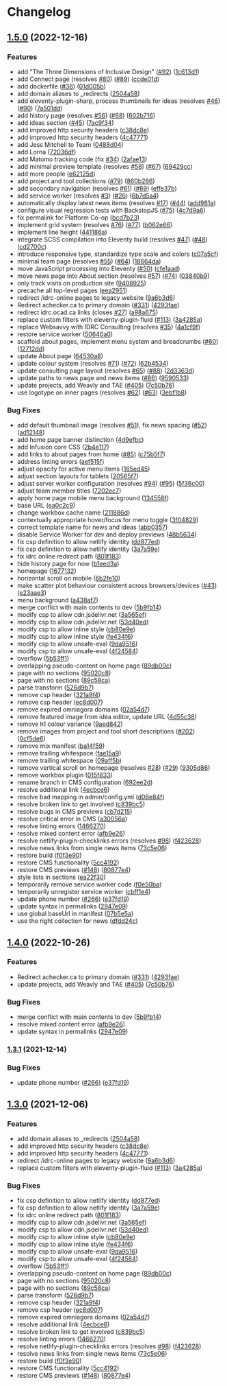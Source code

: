 # Changelog

## [1.5.0](https://github.com/cindyli/idrc/compare/v1.4.0...v1.5.0) (2022-12-16)


### Features

* add "The Three Dimensions of Inclusive Design" ([#92](https://github.com/cindyli/idrc/issues/92)) ([1c613d1](https://github.com/cindyli/idrc/commit/1c613d11a2d1bb99f46bb43a94fa4320448f934b))
* add Connect page (resolves [#80](https://github.com/cindyli/idrc/issues/80)) ([#89](https://github.com/cindyli/idrc/issues/89)) ([ccde01d](https://github.com/cindyli/idrc/commit/ccde01d1909443cb80802e7990b747ddf8868dd2))
* add dockerfile ([#36](https://github.com/cindyli/idrc/issues/36)) ([01d005b](https://github.com/cindyli/idrc/commit/01d005b0483e5f7654c291bfbf508a5a2de46248))
* add domain aliases to _redirects ([2504a58](https://github.com/cindyli/idrc/commit/2504a582e7bfb93f4074991659ec81f37190775e))
* add eleventy-plugin-sharp, process thumbnails for ideas (resolves [#46](https://github.com/cindyli/idrc/issues/46)) ([#90](https://github.com/cindyli/idrc/issues/90)) ([7a501dd](https://github.com/cindyli/idrc/commit/7a501dd4513e6b5ce45f7c78700b56a8542c5c95))
* add history page (resolves [#56](https://github.com/cindyli/idrc/issues/56)) ([#68](https://github.com/cindyli/idrc/issues/68)) ([602b716](https://github.com/cindyli/idrc/commit/602b716e23718d3803c6ff64969b3ab0cbbb55f8))
* add ideas section ([#45](https://github.com/cindyli/idrc/issues/45)) ([7ac9f34](https://github.com/cindyli/idrc/commit/7ac9f340be3b8f96a03d62c1b5c0c5c7c2e8cb4c))
* add improved http security headers ([c38dc8e](https://github.com/cindyli/idrc/commit/c38dc8eb5a932bda2ef6fd8658ceb865ace4c9db))
* add improved http security headers ([4c47771](https://github.com/cindyli/idrc/commit/4c477716d0455fd03047720f082f3fed0ca3a1d6))
* add Jess Mitchell to Team ([0488d04](https://github.com/cindyli/idrc/commit/0488d04db56d751bdb83b057f9f573fee6cf8c9c))
* add Lorna ([72036df](https://github.com/cindyli/idrc/commit/72036df934ce41eb69e6fbd0a33895773e37236e))
* add Matomo tracking code (fix [#34](https://github.com/cindyli/idrc/issues/34)) ([2afae13](https://github.com/cindyli/idrc/commit/2afae138cb81229195b119b48b067b05168928a6))
* add minimal preview template (resolves [#58](https://github.com/cindyli/idrc/issues/58)) ([#67](https://github.com/cindyli/idrc/issues/67)) ([69429cc](https://github.com/cindyli/idrc/commit/69429cc25bd3b428b5c9dafdc1f27bfb82525db6))
* add more people ([e62125d](https://github.com/cindyli/idrc/commit/e62125d1a534b865170d7ee0a71608c4d9e63705))
* add project and tool collections ([#79](https://github.com/cindyli/idrc/issues/79)) ([860b286](https://github.com/cindyli/idrc/commit/860b2865be94159676834d7a95d909411efc913d))
* add secondary navigation (resolves [#61](https://github.com/cindyli/idrc/issues/61)) ([#69](https://github.com/cindyli/idrc/issues/69)) ([effe37b](https://github.com/cindyli/idrc/commit/effe37b5b1dfbc4cd35eb9375cc56f9c253b8752))
* add service worker (resolves [#3](https://github.com/cindyli/idrc/issues/3)) ([#26](https://github.com/cindyli/idrc/issues/26)) ([6b7d5a4](https://github.com/cindyli/idrc/commit/6b7d5a4e49c653570ea5baa25321dd48717f00da))
* automatically display latest news items (resolves [#17](https://github.com/cindyli/idrc/issues/17)) ([#44](https://github.com/cindyli/idrc/issues/44)) ([add981a](https://github.com/cindyli/idrc/commit/add981a393b7fc0a61053f1b6ea392bc59b20857))
* configure visual regression tests with BackstopJS ([#75](https://github.com/cindyli/idrc/issues/75)) ([4c7d9a6](https://github.com/cindyli/idrc/commit/4c7d9a6716fad1f54f30e3d25c2943fbfaad69ba))
* fix permalink for Platform Co-op ([bcd7b23](https://github.com/cindyli/idrc/commit/bcd7b23e863deae86d883138cd20c20f7462e106))
* implement grid system (resolves [#76](https://github.com/cindyli/idrc/issues/76)) ([#77](https://github.com/cindyli/idrc/issues/77)) ([b062e66](https://github.com/cindyli/idrc/commit/b062e66a04066461fc2abfa94b42a8561ad2b1e5))
* implement line height ([441186a](https://github.com/cindyli/idrc/commit/441186a909883ac94d49b37d9bafbc08339b7f8a))
* integrate SCSS compilation into Eleventy build (resolves [#47](https://github.com/cindyli/idrc/issues/47)) ([#48](https://github.com/cindyli/idrc/issues/48)) ([cd2700c](https://github.com/cindyli/idrc/commit/cd2700c12b2994cdeadb2d51f69b1f1bfec4c9f7))
* introduce responsive type, standardize type scale and colors ([c07a5cf](https://github.com/cindyli/idrc/commit/c07a5cf9ebaa6b967c31caa759f5c1dc711db854))
* minimal team page (resolves [#55](https://github.com/cindyli/idrc/issues/55)) ([#64](https://github.com/cindyli/idrc/issues/64)) ([18664da](https://github.com/cindyli/idrc/commit/18664da6270fc66540914faec3a834544af62892))
* move JavaScript processing into Eleventy ([#50](https://github.com/cindyli/idrc/issues/50)) ([cfe1aad](https://github.com/cindyli/idrc/commit/cfe1aad51918869c163a671aff004b06cde71ca4))
* move news page into About section (resolves [#57](https://github.com/cindyli/idrc/issues/57)) ([#74](https://github.com/cindyli/idrc/issues/74)) ([03840b9](https://github.com/cindyli/idrc/commit/03840b94fe847da85db66cad4ff4a9bfa718b1fe))
* only track visits on production site ([9408925](https://github.com/cindyli/idrc/commit/9408925d1fc61e19022806767b1e9df84d75b032))
* precache all top-level pages ([eea2951](https://github.com/cindyli/idrc/commit/eea2951e6939ffc03a655e1af7adb61be59a075d))
* redirect /idrc-online pages to legacy website ([9a6b3d6](https://github.com/cindyli/idrc/commit/9a6b3d67daf4c18c306c3324854c76e90e8d6ee9))
* Redirect achecker.ca to primary domain ([#331](https://github.com/cindyli/idrc/issues/331)) ([4293fae](https://github.com/cindyli/idrc/commit/4293fae1711467882ab85b234f70f706b213ce04))
* redirect idrc.ocad.ca links (closes [#27](https://github.com/cindyli/idrc/issues/27)) ([a98a675](https://github.com/cindyli/idrc/commit/a98a67566e59a29dc8edeb5d91136e566ff5d7fe))
* replace custom filters with eleventy-plugin-fluid ([#113](https://github.com/cindyli/idrc/issues/113)) ([3a4285a](https://github.com/cindyli/idrc/commit/3a4285a214ea636c8f84a4e726eebf2b8142a740))
* replace Websavvy with IDRC Consulting (resolves [#35](https://github.com/cindyli/idrc/issues/35)) ([4a1cf9f](https://github.com/cindyli/idrc/commit/4a1cf9f936037d02a1909613cc9b2d38bc727cd5))
* restore service worker ([50640a0](https://github.com/cindyli/idrc/commit/50640a0a695c937501545a00166ac4b74da0d549))
* scaffold about pages, implement menu system and breadcrumbs ([#60](https://github.com/cindyli/idrc/issues/60)) ([12712dd](https://github.com/cindyli/idrc/commit/12712dd9d6cefd6b89f48b7db5c775d2caaa51e7))
* update About page ([64530a8](https://github.com/cindyli/idrc/commit/64530a85a233d015d7481bc616ca23ed11f9cb9e))
* update colour system (resolves [#71](https://github.com/cindyli/idrc/issues/71)) ([#72](https://github.com/cindyli/idrc/issues/72)) ([62b4534](https://github.com/cindyli/idrc/commit/62b453492a8e3921a6b7c75387bd1c9f63d4bd75))
* update consulting page layout (resolves [#65](https://github.com/cindyli/idrc/issues/65)) ([#88](https://github.com/cindyli/idrc/issues/88)) ([2d3363d](https://github.com/cindyli/idrc/commit/2d3363d6175110f5d63170673a7e2fdd8a7c1068))
* update paths to news page and news items ([#86](https://github.com/cindyli/idrc/issues/86)) ([9590533](https://github.com/cindyli/idrc/commit/959053376f66d2dcbc8b043a8beffb94738c17c2))
* update projects, add Weavly and TAE ([#405](https://github.com/cindyli/idrc/issues/405)) ([7c50b76](https://github.com/cindyli/idrc/commit/7c50b76fac6aa468d15222b5ab79113ae1b29393))
* use logotype on inner pages (resolves [#62](https://github.com/cindyli/idrc/issues/62)) ([#63](https://github.com/cindyli/idrc/issues/63)) ([3ebf1b8](https://github.com/cindyli/idrc/commit/3ebf1b809c6a33a5bd2322377354884865083d7f))


### Bug Fixes

* add default thumbnail image (resolves [#51](https://github.com/cindyli/idrc/issues/51)), fix news spacing ([#52](https://github.com/cindyli/idrc/issues/52)) ([ad12148](https://github.com/cindyli/idrc/commit/ad1214889715671caaaaf97c103e667d79e0ed7f))
* add home page banner distinction ([4d9efbc](https://github.com/cindyli/idrc/commit/4d9efbca830354c71740cd298f623811328c6abc))
* add Infusion core CSS ([2b4e117](https://github.com/cindyli/idrc/commit/2b4e1171fb21b9fc3d2cef968d440b22ad9b5771))
* add links to about pages from home ([#85](https://github.com/cindyli/idrc/issues/85)) ([c75b5f7](https://github.com/cindyli/idrc/commit/c75b5f70fc593c4a38d31e2fc0e2294965e0545f))
* address linting errors ([aef515f](https://github.com/cindyli/idrc/commit/aef515fdec084b68979e372fea92e8786383e1bf))
* adjust opacity for active menu items ([165ed45](https://github.com/cindyli/idrc/commit/165ed45b2eba44e0f87559bb00a742ee6ec17937))
* adjust section layouts for tablets ([20565f7](https://github.com/cindyli/idrc/commit/20565f755366a8473ee47a6602a7b387b5505ba6))
* adjust server worker configuration (resolves [#94](https://github.com/cindyli/idrc/issues/94)) ([#95](https://github.com/cindyli/idrc/issues/95)) ([5f36c00](https://github.com/cindyli/idrc/commit/5f36c00fb3a85b7feb284707faec72c4708f977b))
* adjust team member titles ([7202ec7](https://github.com/cindyli/idrc/commit/7202ec7e4de5db96320f45ef086cfeea2bdc7c67))
* apply home page mobile menu background ([134558f](https://github.com/cindyli/idrc/commit/134558f51f7ae0de638218d7a1b7375e3abfbd16))
* base URL ([ea0c2c9](https://github.com/cindyli/idrc/commit/ea0c2c9f5b3e18f7b07e6013140be0e65d39e6b2))
* change workbox cache name ([211886d](https://github.com/cindyli/idrc/commit/211886de3ec9292ef8925ae5376cf5dcd19ab7ce))
* contextually appropriate hover/focus for menu toggle ([3f04829](https://github.com/cindyli/idrc/commit/3f04829cf64f9e2a81aa0003fd31ee81ed63a528))
* correct template name for news and ideas ([abb0357](https://github.com/cindyli/idrc/commit/abb0357b45a47e7421d9590ff4d5e4ec084226ef))
* disable Service Worker for dev and deploy previews ([48b5634](https://github.com/cindyli/idrc/commit/48b5634b247007a987d8a4d128e73291092aea46))
* fix csp definition to allow netlify identity ([dd877ed](https://github.com/cindyli/idrc/commit/dd877ed5d32f42560e398e3195cbae4ec58704e1))
* fix csp definition to allow netlify identity ([3a7a59e](https://github.com/cindyli/idrc/commit/3a7a59ed3e8fcc45218b5951e4906d988d1c84ca))
* fix idrc online redirect path ([801f183](https://github.com/cindyli/idrc/commit/801f18370e96ce2b74a24fe6df5a2076d6122209))
* hide history page for now ([b1eed3a](https://github.com/cindyli/idrc/commit/b1eed3a811485b41b0b56e0bf0a8f26f808fe81d))
* homepage ([1677132](https://github.com/cindyli/idrc/commit/167713266009353b59731286e3cd825c06ae7d75))
* horizontal scroll on mobile ([6b2fe10](https://github.com/cindyli/idrc/commit/6b2fe10d00a2d449596267fb088beda319884831))
* make scatter plot behaviour consistent across browsers/devices ([#43](https://github.com/cindyli/idrc/issues/43)) ([e23aae3](https://github.com/cindyli/idrc/commit/e23aae325f03c540ee762721cfe8be67fe1cda65))
* menu background ([a438af7](https://github.com/cindyli/idrc/commit/a438af7a54b849c5e25e57541736df25ab396ca4))
* merge conflict with main contents to dev ([5b9fb14](https://github.com/cindyli/idrc/commit/5b9fb14a587e5e54fbe9c9738e8a83cb86e987b4))
* modify csp to allow cdn.jsdelivr.net ([3a565ef](https://github.com/cindyli/idrc/commit/3a565efe98da97d1da590030bd111d4beb55a1fa))
* modify csp to allow cdn.jsdelivr.net ([53d40ed](https://github.com/cindyli/idrc/commit/53d40edfa1420741902e4be8ade200b554f06e03))
* modify csp to allow inline style ([cb80e9e](https://github.com/cindyli/idrc/commit/cb80e9ea4eb3797d034abea8083bcfe9f6aca089))
* modify csp to allow inline style ([fe434f6](https://github.com/cindyli/idrc/commit/fe434f66aadd6c4efe50181bbe08231511300c55))
* modify csp to allow unsafe-eval ([9da9516](https://github.com/cindyli/idrc/commit/9da9516e8c9247467eb8d3c47ed7c1fc3d9475b6))
* modify csp to allow unsafe-eval ([4f24584](https://github.com/cindyli/idrc/commit/4f24584425d8c58808eb708bcf0447cf7fece226))
* overflow ([5b53ff1](https://github.com/cindyli/idrc/commit/5b53ff1f37b998d01290d79ad49d9085bf58d218))
* overlapping pseudo-content on home page ([89db00c](https://github.com/cindyli/idrc/commit/89db00c714da406e9de72b22e19c24c69e2b8df8))
* page with no sections ([95020c8](https://github.com/cindyli/idrc/commit/95020c84b8178c75b59ca44e6d57e8c4af0e4265))
* page with no sections ([89c58ca](https://github.com/cindyli/idrc/commit/89c58cacf8688c5c83cc9608aef4a9a3c337989e))
* parse transform ([526d9b7](https://github.com/cindyli/idrc/commit/526d9b773ef7efb49364a2328da6b422c8f6541b))
* remove csp header ([321a9f4](https://github.com/cindyli/idrc/commit/321a9f4627897c9f100493f3fb40d66aac083d34))
* remove csp header ([ec8d007](https://github.com/cindyli/idrc/commit/ec8d007df8211eeb2050c9f13fd54ff832626a46))
* remove expired omniagora domains ([02a54d7](https://github.com/cindyli/idrc/commit/02a54d7d0c7fe287504c538b42e3efc15701d07e))
* remove featured image from idea editor, update URL ([4d55c38](https://github.com/cindyli/idrc/commit/4d55c38165ff44d520650d939bfd04b46617530a))
* remove h1 colour variance ([9aed842](https://github.com/cindyli/idrc/commit/9aed8422d290cebb1ce3a3d3d5a05e6a11b9b1d5))
* remove images from project and tool short descriptions ([#202](https://github.com/cindyli/idrc/issues/202)) ([0cf5de6](https://github.com/cindyli/idrc/commit/0cf5de6ffbf9fa2be8c5b0c8f78cd1d2c155b7ef))
* remove mix manifest ([ba14f59](https://github.com/cindyli/idrc/commit/ba14f591a111817555ad056f75b9abbedd03bb08))
* remove trailing whitespace ([fae15a9](https://github.com/cindyli/idrc/commit/fae15a944aaa6d6a8e1b4160be12a26430b0dd3a))
* remove trailing whitespace ([09aff5b](https://github.com/cindyli/idrc/commit/09aff5ba0cedd60e51c0b9941a35b3b20fae2107))
* remove vertical scroll on homepage (resolves [#28](https://github.com/cindyli/idrc/issues/28)) ([#29](https://github.com/cindyli/idrc/issues/29)) ([9305d86](https://github.com/cindyli/idrc/commit/9305d86a62019826b4715541398b25d681555f1b))
* remove workbox plugin ([015f833](https://github.com/cindyli/idrc/commit/015f8331822683b83a98a0af92bd5680187c3de9))
* rename branch in CMS configuration ([692ee2d](https://github.com/cindyli/idrc/commit/692ee2da00b76521543962f48817215e4b9e981d))
* resolve additional link ([4ecbce6](https://github.com/cindyli/idrc/commit/4ecbce6b8224f51fe518ec4d019f7363208b1a37))
* resolve bad mapping in admin/config.yml ([d06e84f](https://github.com/cindyli/idrc/commit/d06e84f5a35ea0c2c69fce9b77b7a521428b53e7))
* resolve broken link to get involved ([c839bc5](https://github.com/cindyli/idrc/commit/c839bc5b282f96acef0fd49afc881697ae922288))
* resolve bugs in CMS previews ([cb7d215](https://github.com/cindyli/idrc/commit/cb7d2158af41f7648b70f4cc548a7cbc15a6c63e))
* resolve critical error in CMS ([a30056a](https://github.com/cindyli/idrc/commit/a30056a4f2b0ebe847984081b21bca27b8e1a866))
* resolve linting errors ([1466270](https://github.com/cindyli/idrc/commit/146627058cdc06fff4980b58c86b9aac7069da7a))
* resolve mixed content error ([afb9e26](https://github.com/cindyli/idrc/commit/afb9e2695c0cbaa32514688a86aedde5a13b6374))
* resolve netlify-plugin-checklinks errors (resolves [#98](https://github.com/cindyli/idrc/issues/98)) ([f423628](https://github.com/cindyli/idrc/commit/f423628b498b5bccc61c8950b7682b248c96d681))
* resolve news links from single news items ([73c5e06](https://github.com/cindyli/idrc/commit/73c5e065f3795b067f85153908217c7f797d0336))
* restore build ([f0f3e90](https://github.com/cindyli/idrc/commit/f0f3e90e44b9a391183310154da408fccaec3920))
* restore CMS functionality ([5cc4192](https://github.com/cindyli/idrc/commit/5cc4192e54480f50fcf891982e2320df104b3a13))
* restore CMS previews ([#148](https://github.com/cindyli/idrc/issues/148)) ([80877e4](https://github.com/cindyli/idrc/commit/80877e4bd024dab5cacb4e4a696b87c2a07ade11))
* style lists in sections ([ea22f30](https://github.com/cindyli/idrc/commit/ea22f30ded010a11c429677d13decea50b82dff1))
* temporarily remove service worker code ([f0e50ba](https://github.com/cindyli/idrc/commit/f0e50ba53b83f2ca49c13705168c212f3c975392))
* temporarily unregister service worker ([cbff1e4](https://github.com/cindyli/idrc/commit/cbff1e48785edb2460ab176b3a528bc77ecb9d00))
* update phone number ([#266](https://github.com/cindyli/idrc/issues/266)) ([e37fd19](https://github.com/cindyli/idrc/commit/e37fd19fd2c65baf85c6ccd60a9e2e5ccf56db41))
* update syntax in permalinks ([2947e09](https://github.com/cindyli/idrc/commit/2947e0974b04df2937ba8c3cb63ca4ee8964fa7a))
* use global baseUrl in manifest ([07b5e5a](https://github.com/cindyli/idrc/commit/07b5e5a380b67c0cefe97330c2a74cc9709eb2c2))
* use the right collection for news ([dfdd24c](https://github.com/cindyli/idrc/commit/dfdd24c269d84d47c207515b6c86224c92e6a5d5))

## [1.4.0](https://github.com/inclusive-design/idrc/compare/v1.3.1...v1.4.0) (2022-10-26)


### Features

* Redirect achecker.ca to primary domain ([#331](https://github.com/inclusive-design/idrc/issues/331)) ([4293fae](https://github.com/inclusive-design/idrc/commit/4293fae1711467882ab85b234f70f706b213ce04))
* update projects, add Weavly and TAE ([#405](https://github.com/inclusive-design/idrc/issues/405)) ([7c50b76](https://github.com/inclusive-design/idrc/commit/7c50b76fac6aa468d15222b5ab79113ae1b29393))


### Bug Fixes

* merge conflict with main contents to dev ([5b9fb14](https://github.com/inclusive-design/idrc/commit/5b9fb14a587e5e54fbe9c9738e8a83cb86e987b4))
* resolve mixed content error ([afb9e26](https://github.com/inclusive-design/idrc/commit/afb9e2695c0cbaa32514688a86aedde5a13b6374))
* update syntax in permalinks ([2947e09](https://github.com/inclusive-design/idrc/commit/2947e0974b04df2937ba8c3cb63ca4ee8964fa7a))

### [1.3.1](https://www.github.com/inclusive-design/idrc/compare/v1.3.0...v1.3.1) (2021-12-14)


### Bug Fixes

* update phone number ([#266](https://www.github.com/inclusive-design/idrc/issues/266)) ([e37fd19](https://www.github.com/inclusive-design/idrc/commit/e37fd19fd2c65baf85c6ccd60a9e2e5ccf56db41))

## [1.3.0](https://www.github.com/inclusive-design/idrc/compare/v1.2.3...v1.3.0) (2021-12-06)


### Features

* add domain aliases to _redirects ([2504a58](https://www.github.com/inclusive-design/idrc/commit/2504a582e7bfb93f4074991659ec81f37190775e))
* add improved http security headers ([c38dc8e](https://www.github.com/inclusive-design/idrc/commit/c38dc8eb5a932bda2ef6fd8658ceb865ace4c9db))
* add improved http security headers ([4c47771](https://www.github.com/inclusive-design/idrc/commit/4c477716d0455fd03047720f082f3fed0ca3a1d6))
* redirect /idrc-online pages to legacy website ([9a6b3d6](https://www.github.com/inclusive-design/idrc/commit/9a6b3d67daf4c18c306c3324854c76e90e8d6ee9))
* replace custom filters with eleventy-plugin-fluid ([#113](https://www.github.com/inclusive-design/idrc/issues/113)) ([3a4285a](https://www.github.com/inclusive-design/idrc/commit/3a4285a214ea636c8f84a4e726eebf2b8142a740))


### Bug Fixes

* fix csp definition to allow netlify identity ([dd877ed](https://www.github.com/inclusive-design/idrc/commit/dd877ed5d32f42560e398e3195cbae4ec58704e1))
* fix csp definition to allow netlify identity ([3a7a59e](https://www.github.com/inclusive-design/idrc/commit/3a7a59ed3e8fcc45218b5951e4906d988d1c84ca))
* fix idrc online redirect path ([801f183](https://www.github.com/inclusive-design/idrc/commit/801f18370e96ce2b74a24fe6df5a2076d6122209))
* modify csp to allow cdn.jsdelivr.net ([3a565ef](https://www.github.com/inclusive-design/idrc/commit/3a565efe98da97d1da590030bd111d4beb55a1fa))
* modify csp to allow cdn.jsdelivr.net ([53d40ed](https://www.github.com/inclusive-design/idrc/commit/53d40edfa1420741902e4be8ade200b554f06e03))
* modify csp to allow inline style ([cb80e9e](https://www.github.com/inclusive-design/idrc/commit/cb80e9ea4eb3797d034abea8083bcfe9f6aca089))
* modify csp to allow inline style ([fe434f6](https://www.github.com/inclusive-design/idrc/commit/fe434f66aadd6c4efe50181bbe08231511300c55))
* modify csp to allow unsafe-eval ([9da9516](https://www.github.com/inclusive-design/idrc/commit/9da9516e8c9247467eb8d3c47ed7c1fc3d9475b6))
* modify csp to allow unsafe-eval ([4f24584](https://www.github.com/inclusive-design/idrc/commit/4f24584425d8c58808eb708bcf0447cf7fece226))
* overflow ([5b53ff1](https://www.github.com/inclusive-design/idrc/commit/5b53ff1f37b998d01290d79ad49d9085bf58d218))
* overlapping pseudo-content on home page ([89db00c](https://www.github.com/inclusive-design/idrc/commit/89db00c714da406e9de72b22e19c24c69e2b8df8))
* page with no sections ([95020c8](https://www.github.com/inclusive-design/idrc/commit/95020c84b8178c75b59ca44e6d57e8c4af0e4265))
* page with no sections ([89c58ca](https://www.github.com/inclusive-design/idrc/commit/89c58cacf8688c5c83cc9608aef4a9a3c337989e))
* parse transform ([526d9b7](https://www.github.com/inclusive-design/idrc/commit/526d9b773ef7efb49364a2328da6b422c8f6541b))
* remove csp header ([321a9f4](https://www.github.com/inclusive-design/idrc/commit/321a9f4627897c9f100493f3fb40d66aac083d34))
* remove csp header ([ec8d007](https://www.github.com/inclusive-design/idrc/commit/ec8d007df8211eeb2050c9f13fd54ff832626a46))
* remove expired omniagora domains ([02a54d7](https://www.github.com/inclusive-design/idrc/commit/02a54d7d0c7fe287504c538b42e3efc15701d07e))
* resolve additional link ([4ecbce6](https://www.github.com/inclusive-design/idrc/commit/4ecbce6b8224f51fe518ec4d019f7363208b1a37))
* resolve broken link to get involved ([c839bc5](https://www.github.com/inclusive-design/idrc/commit/c839bc5b282f96acef0fd49afc881697ae922288))
* resolve linting errors ([1466270](https://www.github.com/inclusive-design/idrc/commit/146627058cdc06fff4980b58c86b9aac7069da7a))
* resolve netlify-plugin-checklinks errors (resolves [#98](https://www.github.com/inclusive-design/idrc/issues/98)) ([f423628](https://www.github.com/inclusive-design/idrc/commit/f423628b498b5bccc61c8950b7682b248c96d681))
* resolve news links from single news items ([73c5e06](https://www.github.com/inclusive-design/idrc/commit/73c5e065f3795b067f85153908217c7f797d0336))
* restore build ([f0f3e90](https://www.github.com/inclusive-design/idrc/commit/f0f3e90e44b9a391183310154da408fccaec3920))
* restore CMS functionality ([5cc4192](https://www.github.com/inclusive-design/idrc/commit/5cc4192e54480f50fcf891982e2320df104b3a13))
* restore CMS previews ([#148](https://www.github.com/inclusive-design/idrc/issues/148)) ([80877e4](https://www.github.com/inclusive-design/idrc/commit/80877e4bd024dab5cacb4e4a696b87c2a07ade11))
